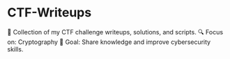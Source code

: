 # CTF-Writeups
📌 Collection of my CTF challenge writeups, solutions, and scripts.   🔍 Focus on: Cryptography  🚀 Goal: Share knowledge and improve cybersecurity skills. 
